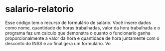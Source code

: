 # salario-relatorio 
Esse código tem o recurso de formulário de salário. Você insere dados como nome, quantidade de horas trabalhadas, valor da hora trabalhada e o programa faz um calculo que demonstra o quanto o funcionario ganha proporcionalmente a valor da hora e quantidade de hora juntamente com o desconto do INSS e ao final gera um formulário.
Vo
